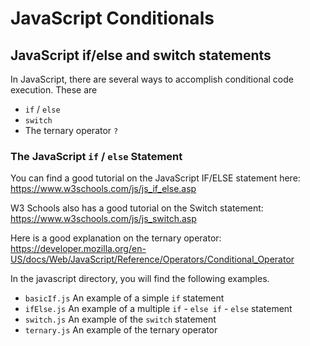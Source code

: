 # JavaScript Conditionals

## JavaScript if/else and switch statements

In JavaScript, there are several ways to accomplish conditional code execution. These are
* `if` / `else`
* `switch`
* The ternary operator `?`

### The JavaScript `if` / `else` Statement

You can find a good tutorial on the JavaScript IF/ELSE statement here: https://www.w3schools.com/js/js_if_else.asp

W3 Schools also has a good tutorial on the Switch statement: https://www.w3schools.com/js/js_switch.asp 

Here is a good explanation on the ternary operator: https://developer.mozilla.org/en-US/docs/Web/JavaScript/Reference/Operators/Conditional_Operator

In the javascript directory, you will find the following examples.

* `basicIf.js` An example of a simple `if` statement
* `ifElse.js` An example of a multiple `if` - `else if` - `else` statement
* `switch.js` An example of the `switch` statement
* `ternary.js` An example of the ternary operator
